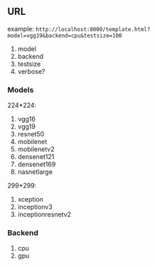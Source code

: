 ## URL

example: `http://localhost:8000/template.html?model=vgg19&backend=cpu&testsize=100`

1. model
2. backend
3. testsize
4. verbose?

### Models

224*224:

1. vgg16
2. vgg19
3. resnet50
4. mobilenet
5. mobilenetv2
6. densenet121
7. densenet169
8. nasnetlarge

299*299:

1. xception
2. inceptionv3
3. inceptionresnetv2

### Backend

1. cpu
2. gpu






